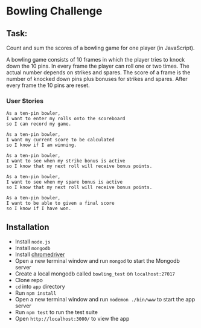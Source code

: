 
Bowling Challenge
=================

Task:
-----

Count and sum the scores of a bowling game for one player (in JavaScript).

A bowling game consists of 10 frames in which the player tries to knock down the 10 pins. In every frame the player can roll one or two times. The actual number depends on strikes and spares. The score of a frame is the number of knocked down pins plus bonuses for strikes and spares. After every frame the 10 pins are reset.

### User Stories

```
As a ten-pin bowler,
I want to enter my rolls onto the scoreboard
so I can record my game.
```

```
As a ten-pin bowler,
I want my current score to be calculated
so I know if I am winning.
```

```
As a ten-pin bowler,
I want to see when my strike bonus is active
so I know that my next roll will receive bonus points.
```

```
As a ten-pin bowler,
I want to see when my spare bonus is active
so I know that my next roll will receive bonus points.
```

```
As a ten-pin bowler,
I want to be able to given a final score
so I know if I have won.
```

## Installation

- Install `node.js`
- Install `mongodb`
- Install [chromedriver](https://sites.google.com/a/chromium.org/chromedriver/)
- Open a new terminal window and run `mongod` to start the Mongodb server
- Create a local mongodb called `bowling_test` on `localhost:27017`
- Clone repo
- `cd` into `app` directory
- Run `npm install`
- Open a new terminal window and run `nodemon ./bin/www` to start the app server
- Run `npm test` to run the test suite
- Open `http://localhost:3000/` to view the app

